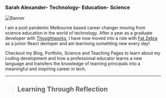 
### Sarah Alexander- Technology- Education- Science
![Banner](/images/banner_2.jpg)

I am a post pandemic Melbourne based career changer moving from science education in the world of technology. After a year as a graduate developer with [Thoughtworks](www.thoughtworks.com), I have now moved into a role with [Fat Zebra](www.fatzebra.com) as a junior React devloper and am learniong somehting new every day!

Checkout my Blog, Portfolio, Science and Teaching Pages to learn about my coding development and how a professional educator learns a new language and transfers the knowledge of learning principals into a meaningful and inspiring career in tech.
____

  > ## Learning Through Reflection

